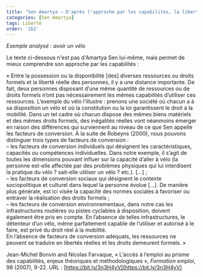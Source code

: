 ```yaml
---
title: "Sen Amartya – D'après l'approche par les capabilités, la liberté réelle dépend de facteurs de conversion qui permettent de faire un réel usage d'une ressource"
categories: [Sen Amartya] 
tags: Liberté
order: '1b2'
---
```


_Exemple analysé : avoir un vélo_

Le texte ci-dessous n'est pas d'Amartya Sen lui-même, mais permet de mieux comprendre son approche par les capabilités :

« Entre la possession ou la disponibilité [des] diverses ressources ou droits formels et la liberté réelle des personnes, il y a une distance importante. De fait, deux personnes disposant d’une même quantité de ressources ou de droits formels n’ont pas nécessairement les mêmes capabilités d’utiliser ces ressources. L’exemple du vélo l’illustre : prenons une société où chacun a à sa disposition un vélo et où la constitution ou la loi garantissent le droit à la mobilité. Dans un tel cadre où chacun dispose des mêmes biens matériels et des mêmes droits formels, des inégalités réelles vont néanmoins émerger en raison des différences qui surviennent au niveau de ce que Sen appelle les facteurs de conversion. À la suite de Robeyns (2000), nous pouvons distinguer trois types de facteurs de conversion :  
– les facteurs de conversion individuels qui désignent les caractéristiques, capacités ou compétences individuelles. Dans notre exemple, il s’agit de toutes les dimensions pouvant influer sur la capacité d’aller à vélo (la personne est-elle affectée par des problèmes physiques qui lui interdisent la pratique du vélo ? sait-elle utiliser un vélo ? etc.). […] ;  
– les facteurs de conversion sociaux qui désignent le contexte sociopolitique et culturel dans lequel la personne évolue […]. De manière plus générale, est ici visée la capacité des normes sociales à favoriser ou entraver la réalisation des droits formels ;  
– les facteurs de conversion environnementaux, dans notre cas les infrastructures routières ou pistes cyclables à disposition, doivent également être pris en compte. En l’absence de telles infrastructures, le détenteur d’un vélo, même parfaitement capable de l’utiliser et autorisé à le faire, est privé du droit réel à la mobilité.  
En l’absence de facteurs de conversion adéquats, les ressources ne peuvent se traduire en libertés réelles et les droits demeurent formels. »

Jean-Michel Bonvin and Nicolas Farvaque, « L’accès à l’emploi au prisme des capabilités, enjeux théoriques et méthodologiques », _Formation emploi_, 98 (2007), 9-22. URL : [https://bit.ly/3n3H4yV](https://bit.ly/3n3H4yV)
